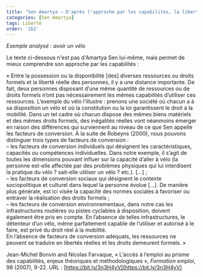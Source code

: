 ```yaml
---
title: "Sen Amartya – D'après l'approche par les capabilités, la liberté réelle dépend de facteurs de conversion qui permettent de faire un réel usage d'une ressource"
categories: [Sen Amartya] 
tags: Liberté
order: '1b2'
---
```


_Exemple analysé : avoir un vélo_

Le texte ci-dessous n'est pas d'Amartya Sen lui-même, mais permet de mieux comprendre son approche par les capabilités :

« Entre la possession ou la disponibilité [des] diverses ressources ou droits formels et la liberté réelle des personnes, il y a une distance importante. De fait, deux personnes disposant d’une même quantité de ressources ou de droits formels n’ont pas nécessairement les mêmes capabilités d’utiliser ces ressources. L’exemple du vélo l’illustre : prenons une société où chacun a à sa disposition un vélo et où la constitution ou la loi garantissent le droit à la mobilité. Dans un tel cadre où chacun dispose des mêmes biens matériels et des mêmes droits formels, des inégalités réelles vont néanmoins émerger en raison des différences qui surviennent au niveau de ce que Sen appelle les facteurs de conversion. À la suite de Robeyns (2000), nous pouvons distinguer trois types de facteurs de conversion :  
– les facteurs de conversion individuels qui désignent les caractéristiques, capacités ou compétences individuelles. Dans notre exemple, il s’agit de toutes les dimensions pouvant influer sur la capacité d’aller à vélo (la personne est-elle affectée par des problèmes physiques qui lui interdisent la pratique du vélo ? sait-elle utiliser un vélo ? etc.). […] ;  
– les facteurs de conversion sociaux qui désignent le contexte sociopolitique et culturel dans lequel la personne évolue […]. De manière plus générale, est ici visée la capacité des normes sociales à favoriser ou entraver la réalisation des droits formels ;  
– les facteurs de conversion environnementaux, dans notre cas les infrastructures routières ou pistes cyclables à disposition, doivent également être pris en compte. En l’absence de telles infrastructures, le détenteur d’un vélo, même parfaitement capable de l’utiliser et autorisé à le faire, est privé du droit réel à la mobilité.  
En l’absence de facteurs de conversion adéquats, les ressources ne peuvent se traduire en libertés réelles et les droits demeurent formels. »

Jean-Michel Bonvin and Nicolas Farvaque, « L’accès à l’emploi au prisme des capabilités, enjeux théoriques et méthodologiques », _Formation emploi_, 98 (2007), 9-22. URL : [https://bit.ly/3n3H4yV](https://bit.ly/3n3H4yV)
